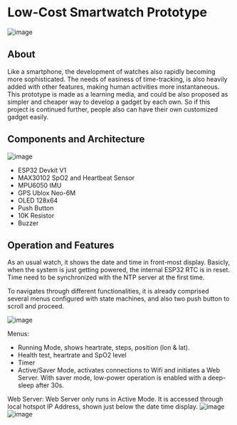 # Low-Cost Smartwatch Prototype
![image](https://github.com/alexandermaxim8/Alex-SmartWatch-Prototype/assets/143409662/c7d3cb58-616c-4bd4-a71b-a7d47e77097d)

## About
Like a smartphone, the development of watches also rapidly becoming more sophisticated. The needs of easiness of time-tracking, is also heavily added with other features, making human activities more instantaneous. This prototype is made as a learning media, and could be also proposed as simpler and cheaper way to develop a gadget by each own. So if this project is continued further, people also can have their own customized gadget easily.

## Components and Architecture
![image](https://github.com/alexandermaxim8/Alex-SmartWatch-Prototype/assets/143409662/45fa1257-05af-44f8-aca6-b0b36b778b25)
- ESP32 Devkit V1
- MAX30102 SpO2 and Heartbeat Sensor
- MPU6050 IMU
- GPS Ublox Neo-6M
- OLED 128x64
- Push Button
- 10K Resistor
- Buzzer

## Operation and Features
As an usual watch, it shows the date and time in front-most display. Basicly, when the system is just getting powered, the internal ESP32 RTC is in reset. Time need to be synchronized with the NTP server at the first time.

To navigates through different functionalities, it is already comprised several menus configured with state machines, and also two push button to scroll and proceed.

![image](https://github.com/alexandermaxim8/Alex-SmartWatch-Prototype/assets/143409662/e6d99811-059c-4cef-804c-d8b623c71276)

Menus:
- Running Mode, shows heartrate, steps, position (lon & lat).
- Health test, heartrate and SpO2 level
- Timer
- Active/Saver Mode, activates connections to Wifi and initiates a Web Server. With saver mode, low-power operation is enabled with a deep-sleep after 30s.

Web Server:
Web Server only runs in Active Mode. It is accessed through local hotspot IP Address, shown just below the date time display.
![image](https://github.com/alexandermaxim8/Alex-SmartWatch-Prototype/assets/143409662/c0ac5d4f-9713-4988-b11b-5acd6f7b779f)
![image](https://github.com/alexandermaxim8/Alex-SmartWatch-Prototype/assets/143409662/368fe9e1-4b12-4965-a360-cd6f2b813636)


